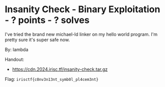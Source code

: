 # Insanity Check - Binary Exploitation - ? points - ? solves

I've tried the brand new michael-ld linker on my hello world program. I'm pretty sure it's super safe now.

By: lambda

Handout:
- https://cdn.2024.irisc.tf/insanity-check.tar.gz

Flag: `irisctf{c0nv3n13nt_symb0l_pl4cem3nt}`
